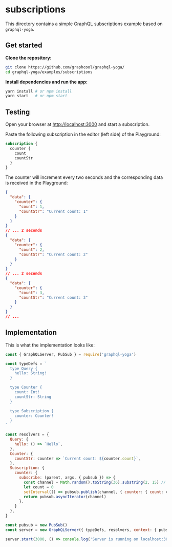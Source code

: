 # subscriptions

This directory contains a simple GraphQL subscriptions example based on `graphql-yoga`.

## Get started

**Clone the repository:**

```sh
git clone https://github.com/graphcool/graphql-yoga/
cd graphql-yoga/examples/subscriptions
```

**Install dependencies and run the app:**

```sh
yarn install # or npm install
yarn start   # or npm start
```

## Testing

Open your browser at [http://localhost:3000](http://localhost:3000) and start a subscription.

Paste the following subscription in the editor (left side) of the Playground:

```graphql
subscription {
  counter {
    count
    countStr
  }
}
```

The counter will increment every two seconds and the corresponding data is received in the Playground:

```json
{
  "data": {
    "counter": {
      "count": 1,
      "countStr": "Current count: 1"
    }
  }
}
// ... 2 seconds
{
  "data": {
    "counter": {
      "count": 2,
      "countStr": "Current count: 2"
    }
  }
}
// ... 2 seconds
{
  "data": {
    "counter": {
      "count": 3,
      "countStr": "Current count: 3"
    }
  }
}
// ...
```

## Implementation

This is what the implementation looks like:

```js
const { GraphQLServer, PubSub } = require('graphql-yoga')

const typeDefs = `
  type Query {
    hello: String!
  }

  type Counter {
    count: Int!
    countStr: String
  }

  type Subscription {
    counter: Counter!
  }
`

const resolvers = {
  Query: {
    hello: () => `Hello`,
  },
  Counter: {
    countStr: counter => `Current count: ${counter.count}`,
  },
  Subscription: {
    counter: {
      subscribe: (parent, args, { pubsub }) => {
        const channel = Math.random().toString(36).substring(2, 15) // random channel name
        let count = 0
        setInterval(() => pubsub.publish(channel, { counter: { count: count++ } }), 2000)
        return pubsub.asyncIterator(channel)
      },
    }
  },
}

const pubsub = new PubSub()
const server = new GraphQLServer({ typeDefs, resolvers, context: { pubsub } })

server.start(3000, () => console.log('Server is running on localhost:3000'))
```